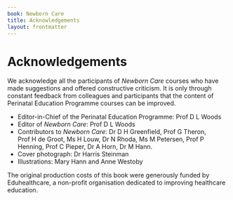 ```yaml
---
book: Newborn Care
title: Acknowledgements
layout: frontmatter
---
```


# Acknowledgements

We acknowledge all the participants of *Newborn Care* courses who have made suggestions and offered constructive criticism. It is only through constant feedback from colleagues and participants that the content of Perinatal Education Programme courses can be improved.

*	Editor-in-Chief of the Perinatal Education Programme: Prof D L Woods
*	Editor of *Newborn Care*: Prof D L Woods
*	Contributors to *Newborn Care*: Dr&nbsp;D&nbsp;H&nbsp;Greenfield, Prof G Theron, Prof&nbsp;H&nbsp;de&nbsp;Groot, Ms H Louw, Dr N Rhoda, Ms&nbsp;M Petersen, Prof P Henning, Prof C Pieper, Dr A Horn, Dr M Hann.
*	Cover photograph: Dr&nbsp;Harris&nbsp;Steinman
*	Illustrations: Mary Hann and Anne Westoby

The original production costs of this book were generously funded by Eduhealthcare, a non-profit organisation dedicated to improving healthcare education.
